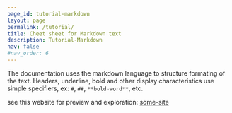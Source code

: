 ```yaml
---
page_id: tutorial-markdown
layout: page
permalink: /tutorial/
title: Cheet sheet for Markdown text
description: Tutorial-Markdown
nav: false
#nav_order: 6
---
```


The documentation uses the markdown language to structure formating of the text. Headers, underline, bold and other display characteristics use simple specifiers, ex: `#`, `##`, `**bold-word**`, etc.

see this website for preview and exploration: [some-site](todo)